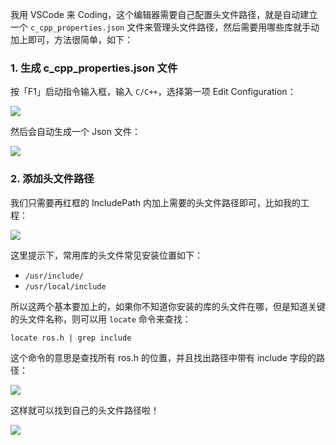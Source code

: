 我用 VSCode 来 Coding，这个编辑器需要自己配置头文件路径，就是自动建立一个 `c_cpp_properties.json` 文件来管理头文件路径，然后需要用哪些库就手动加上即可，方法很简单，如下：

### 1. 生成 c_cpp_properties.json 文件

按「F1」启动指令输入框，输入 `C/C++`，选择第一项 Edit Configuration：

![](https://dlonng.oss-cn-shenzhen.aliyuncs.com/blog/vscode_c_cpp.png)

然后会自动生成一个 Json 文件：

![](https://dlonng.oss-cn-shenzhen.aliyuncs.com/blog/vscode_json_file.png)

### 2. 添加头文件路径

我们只需要再红框的 IncludePath 内加上需要的头文件路径即可，比如我的工程：

![](https://dlonng.oss-cn-shenzhen.aliyuncs.com/blog/my_vscode_json.png)

这里提示下，常用库的头文件常见安装位置如下：

- `/usr/include/`
- `/usr/local/include`

所以这两个基本要加上的，如果你不知道你安装的库的头文件在哪，但是知道关键的头文件名称，则可以用 `locate` 命令来查找：

```shell
locate ros.h | grep include
```

这个命令的意思是查找所有 ros.h 的位置，并且找出路径中带有 include 字段的路径：

![](https://dlonng.oss-cn-shenzhen.aliyuncs.com/blog/locate_ros.png)

这样就可以找到自己的头文件路径啦！


![](https://dlonng.oss-cn-shenzhen.aliyuncs.com/yingliu_code/yinliu_code.png)